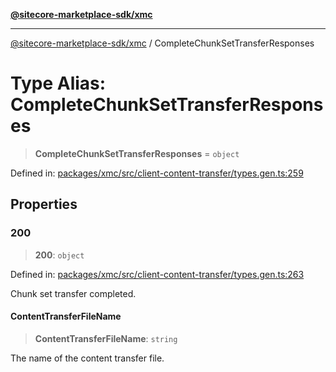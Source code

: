 [**@sitecore-marketplace-sdk/xmc**](../README.md)

***

[@sitecore-marketplace-sdk/xmc](../README.md) / CompleteChunkSetTransferResponses

# Type Alias: CompleteChunkSetTransferResponses

> **CompleteChunkSetTransferResponses** = `object`

Defined in: [packages/xmc/src/client-content-transfer/types.gen.ts:259](https://github.com/Sitecore/sitecore-marketplace-sdk/blob/e87783cce9f115393973a45e109d17b99bf1df7e/packages/xmc/src/client-content-transfer/types.gen.ts#L259)

## Properties

### 200

> **200**: `object`

Defined in: [packages/xmc/src/client-content-transfer/types.gen.ts:263](https://github.com/Sitecore/sitecore-marketplace-sdk/blob/e87783cce9f115393973a45e109d17b99bf1df7e/packages/xmc/src/client-content-transfer/types.gen.ts#L263)

Chunk set transfer completed.

#### ContentTransferFileName

> **ContentTransferFileName**: `string`

The name of the content transfer file.
